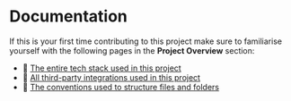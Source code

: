# Documentation

If this is your first time contributing to this project make sure to familiarise yourself with the following pages in the **Project Overview** section:

- 🤖 [The entire tech stack used in this project](./tech-stack)
- 🔌 [All third-party integrations used in this project](./integration)
- 🔨 [The conventions used to structure files and folders](./files-and-folders)
